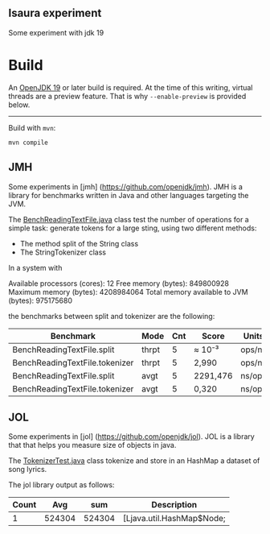 ## Isaura experiment
Some experiment with jdk 19



# Build

An [OpenJDK 19](https://jdk.java.net/19/) or later build is required. At the time of this writing, virtual
threads are a preview feature. That is why `--enable-preview` is provided below.

---
Build with `mvn`:
```shell
mvn compile
```


## JMH

Some experiments in [jmh] (https://github.com/openjdk/jmh).
JMH is a library for benchmarks written in Java and other languages targeting the JVM.

The [BenchReadingTextFile.java](src/main/java/cloud/isaura/experimental/bench/BenchReadingTextFile.java) class
test the number of operations for a simple task: generate tokens for a large sting, using two different methods:
- The method split of the String class
- The StringTokenizer class

In a system with

Available processors (cores): 12
Free memory (bytes): 849800928
Maximum memory (bytes): 4208984064
Total memory available to JVM (bytes): 975175680

the benchmarks between split and tokenizer are the following:


| Benchmark                        | Mode | Cnt   | Score | Units |
|----------------------------------|------|-------| -----  | ---- |
| BenchReadingTextFile.split       | thrpt | 5   |  ≈ 10⁻³  | ops/ns |
| BenchReadingTextFile.tokenizer   | thrpt | 5   |     2,990 | ops/ns |
| BenchReadingTextFile.split       | avgt | 5    |  2291,476  | ns/op |
| BenchReadingTextFile.tokenizer   | avgt | 5    |    0,320 | ns/op |

## JOL

Some experiments in [jol] (https://github.com/openjdk/jol).
JOL is a library that that helps you measure size of objects in java.

The [TokenizerTest.java](src/main/java/cloud/isaura/experimental/text/TokenizerTest.java) class
tokenize and store in an HashMap a dataset of song lyrics.

The jol library output as follows:

| Count                          | Avg | sum   | Description |
|--------------------------------|-----| -----  |-------------|
| 1                              | 524304 | 524304   | [Ljava.util.HashMap$Node;   |


